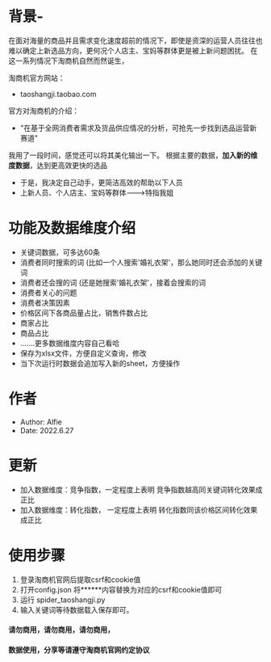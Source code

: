# 背景-
在面对海量的商品并且需求变化速度超前的情况下，即使是资深的运营人员往往也难以确定上新选品方向，更何况个人店主、宝妈等群体更是被上新问题困扰。
在这一系列情况下淘商机自然而然诞生，

淘商机官方网站：

- taoshangji.taobao.com

官方对淘商机的介绍：

- "在基于全网消费者需求及货品供应情况的分析，可抢先一步找到选品运营新赛道"

我用了一段时间，感觉还可以将其美化输出一下。
根据主要的数据，**加入新的维度数据**，达到更高效更快的选品

- 于是，我决定自己动手，更简洁高效的帮助以下人员
- 上新人员、个人店主、宝妈等群体--->特指我姐
# 功能及数据维度介绍

- 关键词数据，可多达60条
- 消费者同时搜索的词 (比如一个人搜索'婚礼衣架'，那么她同时还会添加的关键词
-    消费者还会搜的词  (还是她搜索'婚礼衣架'，接着会搜索的词
-   消费者关心的问题
- 消费者决策因素
-   价格区间下各商品量占比，销售件数占比
-   商家占比
-   商品占比
-   .......更多数据维度内容自己看哈
-   保存为xlsx文件，方便自定义查询，修改
-   当下次运行时数据会追加写入新的sheet，方便操作

# 作者
- Author: Alfie
- Date: 2022.6.27 

# 更新
- 加入数据维度：竞争指数，一定程度上表明 竞争指数越高同关键词转化效果成正比
-  加入数据维度：转化指数， 一定程度上表明 转化指数同该价格区间转化效果成正比

# 使用步骤
1. 登录淘商机官网后提取csrf和cookie值
2. 打开config.json 将******内容替换为对应的csrf和cookie值即可
3. 运行 spider_taoshangji.py
4. 输入关键词等待数据载入保存即可。


#### 请勿商用，请勿商用，请勿商用，
#### 数据使用，分享等请遵守淘商机官网约定协议
